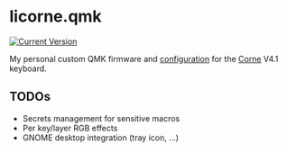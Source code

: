 # licorne.qmk

[![Current Version](https://img.shields.io/github/tag/qmk/qmk_firmware.svg)](https://github.com/qmk/qmk_firmware/tags)

My personal custom QMK firmware and [configuration](./keyboards/crkbd/keymaps/luckasranarison) for the [Corne](https://github.com/foostan/crkbd) V4.1 keyboard.

## TODOs

- Secrets management for sensitive macros
- Per key/layer RGB effects
- GNOME desktop integration (tray icon, ...)
